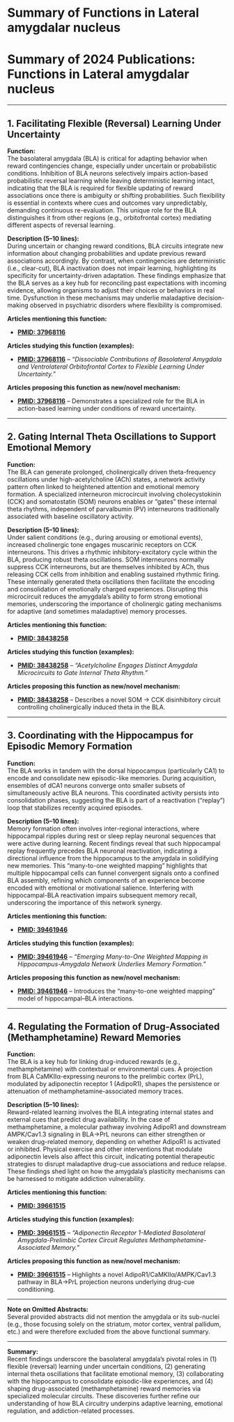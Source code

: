 # Summary of Functions in Lateral amygdalar nucleus

# Summary of 2024 Publications: Functions in Lateral amygdalar nucleus   


---

## 1. **Facilitating Flexible (Reversal) Learning Under Uncertainty**

**Function:**  
The basolateral amygdala (BLA) is critical for adapting behavior when reward contingencies change, especially under uncertain or probabilistic conditions. Inhibition of BLA neurons selectively impairs action-based probabilistic reversal learning while leaving deterministic learning intact, indicating that the BLA is required for flexible updating of reward associations once there is ambiguity or shifting probabilities. Such flexibility is essential in contexts where cues and outcomes vary unpredictably, demanding continuous re-evaluation. This unique role for the BLA distinguishes it from other regions (e.g., orbitofrontal cortex) mediating different aspects of reversal learning.

**Description (5–10 lines):**  
During uncertain or changing reward conditions, BLA circuits integrate new information about changing probabilities and update previous reward associations accordingly. By contrast, when contingencies are deterministic (i.e., clear-cut), BLA inactivation does not impair learning, highlighting its specificity for uncertainty-driven adaptation. These findings emphasize that the BLA serves as a key hub for reconciling past expectations with incoming evidence, allowing organisms to adjust their choices or behaviors in real time. Dysfunction in these mechanisms may underlie maladaptive decision-making observed in psychiatric disorders where flexibility is compromised.

**Articles mentioning this function:**  
- [**PMID: 37968116**](https://pubmed.ncbi.nlm.nih.gov/37968116/)

**Articles studying this function (examples):**  
- [**PMID: 37968116**](https://pubmed.ncbi.nlm.nih.gov/37968116/) – *“Dissociable Contributions of Basolateral Amygdala and Ventrolateral Orbitofrontal Cortex to Flexible Learning Under Uncertainty.”*  

**Articles proposing this function as new/novel mechanism:**  
- [**PMID: 37968116**](https://pubmed.ncbi.nlm.nih.gov/37968116/) – Demonstrates a specialized role for the BLA in action-based learning under conditions of reward uncertainty.

---

## 2. **Gating Internal Theta Oscillations to Support Emotional Memory**

**Function:**  
The BLA can generate prolonged, cholinergically driven theta-frequency oscillations under high-acetylcholine (ACh) states, a network activity pattern often linked to heightened attention and emotional memory formation. A specialized interneuron microcircuit involving cholecystokinin (CCK) and somatostatin (SOM) neurons enables or “gates” these internal theta rhythms, independent of parvalbumin (PV) interneurons traditionally associated with baseline oscillatory activity. 

**Description (5–10 lines):**  
Under salient conditions (e.g., during arousing or emotional events), increased cholinergic tone engages muscarinic receptors on CCK interneurons. This drives a rhythmic inhibitory-excitatory cycle within the BLA, producing robust theta oscillations. SOM interneurons normally suppress CCK interneurons, but are themselves inhibited by ACh, thus releasing CCK cells from inhibition and enabling sustained rhythmic firing. These internally generated theta oscillations then facilitate the encoding and consolidation of emotionally charged experiences. Disrupting this microcircuit reduces the amygdala’s ability to form strong emotional memories, underscoring the importance of cholinergic gating mechanisms for adaptive (and sometimes maladaptive) memory processes.

**Articles mentioning this function:**  
- [**PMID: 38438258**](https://pubmed.ncbi.nlm.nih.gov/38438258/)

**Articles studying this function (examples):**  
- [**PMID: 38438258**](https://pubmed.ncbi.nlm.nih.gov/38438258/) – *“Acetylcholine Engages Distinct Amygdala Microcircuits to Gate Internal Theta Rhythm.”*

**Articles proposing this function as new/novel mechanism:**  
- [**PMID: 38438258**](https://pubmed.ncbi.nlm.nih.gov/38438258/) – Describes a novel SOM → CCK disinhibitory circuit controlling cholinergically induced theta in the BLA.

---

## 3. **Coordinating with the Hippocampus for Episodic Memory Formation**

**Function:**  
The BLA works in tandem with the dorsal hippocampus (particularly CA1) to encode and consolidate new episodic-like memories. During acquisition, ensembles of dCA1 neurons converge onto smaller subsets of simultaneously active BLA neurons. This coordinated activity persists into consolidation phases, suggesting the BLA is part of a reactivation (“replay”) loop that stabilizes recently acquired episodes.

**Description (5–10 lines):**  
Memory formation often involves inter-regional interactions, where hippocampal ripples during rest or sleep replay neuronal sequences that were active during learning. Recent findings reveal that such hippocampal replay frequently precedes BLA neuronal reactivation, indicating a directional influence from the hippocampus to the amygdala in solidifying new memories. This “many-to-one weighted mapping” highlights that multiple hippocampal cells can funnel convergent signals onto a confined BLA assembly, refining which components of an experience become encoded with emotional or motivational salience. Interfering with hippocampal-BLA reactivation impairs subsequent memory recall, underscoring the importance of this network synergy.

**Articles mentioning this function:**  
- [**PMID: 39461946**](https://pubmed.ncbi.nlm.nih.gov/39461946/)

**Articles studying this function (examples):**  
- [**PMID: 39461946**](https://pubmed.ncbi.nlm.nih.gov/39461946/) – *“Emerging Many-to-One Weighted Mapping in Hippocampus-Amygdala Network Underlies Memory Formation.”*

**Articles proposing this function as new/novel mechanism:**  
- [**PMID: 39461946**](https://pubmed.ncbi.nlm.nih.gov/39461946/) – Introduces the “many-to-one weighted mapping” model of hippocampal–BLA interactions.

---

## 4. **Regulating the Formation of Drug-Associated (Methamphetamine) Reward Memories**

**Function:**  
The BLA is a key hub for linking drug-induced rewards (e.g., methamphetamine) with contextual or environmental cues. A projection from BLA CaMKIIα-expressing neurons to the prelimbic cortex (PrL), modulated by adiponectin receptor 1 (AdipoR1), shapes the persistence or attenuation of methamphetamine-associated memory traces.

**Description (5–10 lines):**  
Reward-related learning involves the BLA integrating internal states and external cues that predict drug availability. In the case of methamphetamine, a molecular pathway involving AdipoR1 and downstream AMPK/Cav1.3 signaling in BLA→PrL neurons can either strengthen or weaken drug-related memory, depending on whether AdipoR1 is activated or inhibited. Physical exercise and other interventions that modulate adiponectin levels also affect this circuit, indicating potential therapeutic strategies to disrupt maladaptive drug-cue associations and reduce relapse. These findings shed light on how the amygdala’s plasticity mechanisms can be harnessed to mitigate addiction vulnerability.

**Articles mentioning this function:**  
- [**PMID: 39661515**](https://pubmed.ncbi.nlm.nih.gov/39661515/)

**Articles studying this function (examples):**  
- [**PMID: 39661515**](https://pubmed.ncbi.nlm.nih.gov/39661515/) – *“Adiponectin Receptor 1-Mediated Basolateral Amygdala-Prelimbic Cortex Circuit Regulates Methamphetamine-Associated Memory.”*

**Articles proposing this function as new/novel mechanism:**  
- [**PMID: 39661515**](https://pubmed.ncbi.nlm.nih.gov/39661515/) – Highlights a novel AdipoR1/CaMKIIα/AMPK/Cav1.3 pathway in BLA→PrL projection neurons underlying drug-cue conditioning.

---

**Note on Omitted Abstracts:**  
Several provided abstracts did not mention the amygdala or its sub-nuclei (e.g., those focusing solely on the striatum, motor cortex, ventral pallidum, etc.) and were therefore excluded from the above functional summary. 

---  

**Summary:**  
Recent findings underscore the basolateral amygdala’s pivotal roles in (1) flexible (reversal) learning under uncertain conditions, (2) generating internal theta oscillations that facilitate emotional memory, (3) collaborating with the hippocampus to consolidate episodic-like experiences, and (4) shaping drug-associated (methamphetamine) reward memories via specialized molecular circuits. These discoveries further refine our understanding of how BLA circuitry underpins adaptive learning, emotional regulation, and addiction-related processes.